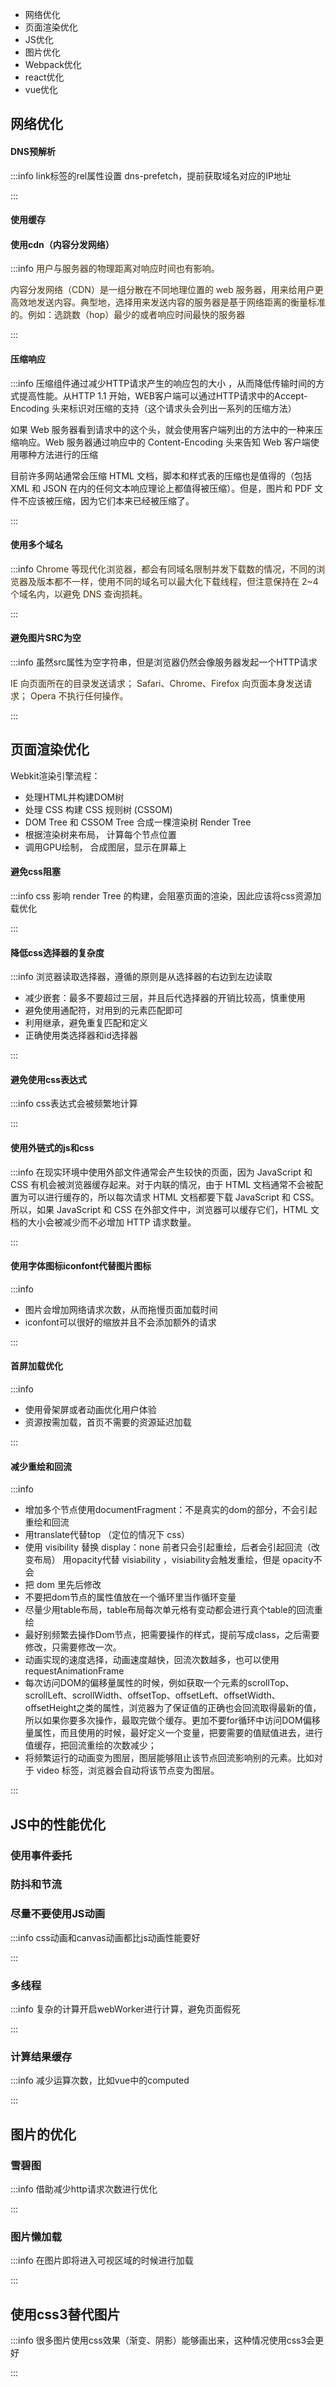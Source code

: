 + 网络优化
+ 页面渲染优化
+ JS优化
+ 图片优化
+ Webpack优化
+ react优化
+ vue优化





## 网络优化 
#### DNS预解析
:::info
link标签的rel属性设置 dns-prefetch，提前获取域名对应的IP地址

:::

#### 使用缓存


#### 使用cdn（内容分发网络）
:::info
<font style="color:rgb(65, 44, 12);">用户与服务器的物理距离对响应时间也有影响。</font>

<font style="color:rgb(65, 44, 12);">内容分发网络（CDN）是一组分散在不同地理位置的 web 服务器，用来给用户更高效地发送内容。典型地，选择用来发送内容的服务器是基于网络距离的衡量标准的。例如：选跳数（hop）最少的或者响应时间最快的服务器</font>

:::

#### 压缩响应
:::info
压缩组件通过减少HTTP请求产生的响应包的大小 ，从而降低传输时间的方式提高性能。从HTTP 1.1 开始，WEB客户端可以通过HTTP请求中的Accept-Encoding 头来标识对压缩的支持（这个请求头会列出一系列的压缩方法）

如果 Web 服务器看到请求中的这个头，就会使用客户端列出的方法中的一种来压缩响应。Web 服务器通过响应中的 Content-Encoding 头来告知 Web 客户端使用哪种方法进行的压缩



目前许多网站通常会压缩 HTML 文档，脚本和样式表的压缩也是值得的（包括 XML 和 JSON 在内的任何文本响应理论上都值得被压缩）。但是，图片和 PDF 文件不应该被压缩，因为它们本来已经被压缩了。



:::

#### 使用多个域名
:::info
<font style="color:rgb(65, 44, 12);">Chrome 等现代化浏览器，都会有同域名限制并发下载数的情况，不同的浏览器及版本都不一样，使用不同的域名可以最大化下载线程，但注意保持在 2~4 个域名内，以避免 DNS 查询损耗。</font>

:::



#### 避免图片SRC为空
:::info
虽然src属性为空字符串，但是浏览器仍然会像服务器发起一个HTTP请求

<font style="color:rgb(65, 44, 12);">IE 向页面所在的目录发送请求； Safari、Chrome、Firefox 向页面本身发送请求； Opera 不执行任何操作。</font>

:::



## 页面渲染优化
Webkit渲染引擎流程：

+ 处理HTML并构建DOM树
+ 处理 CSS 构建 CSS 规则树 (CSSOM)
+ DOM Tree 和 CSSOM Tree 合成一棵渲染树 Render Tree
+ 根据渲染树来布局， 计算每个节点位置
+ 调用GPU绘制， 合成图层，显示在屏幕上



#### 避免css阻塞
:::info
css 影响 render Tree 的构建，会阻塞页面的渲染，因此应该将css资源加载优化

:::



#### 降低css选择器的复杂度
:::info
浏览器读取选择器，遵循的原则是从选择器的右边到左边读取

+ 减少嵌套：最多不要超过三层，并且后代选择器的开销比较高，慎重使用
+ 避免使用通配符，对用到的元素匹配即可
+ 利用继承，避免重复匹配和定义
+ 正确使用类选择器和id选择器

:::

#### 避免使用css表达式
:::info
css表达式会被频繁地计算 

:::





#### 使用外链式的js和css
:::info
在现实环境中使用外部文件通常会产生较快的页面，因为 JavaScript 和 CSS 有机会被浏览器缓存起来。对于内联的情况，由于 HTML 文档通常不会被配置为可以进行缓存的，所以每次请求 HTML 文档都要下载 JavaScript 和 CSS。所以，如果 JavaScript 和 CSS 在外部文件中，浏览器可以缓存它们，HTML 文档的大小会被减少而不必增加 HTTP 请求数量。

:::



#### 使用字体图标iconfont代替图片图标
:::info
+ 图片会增加网络请求次数，从而拖慢页面加载时间
+ iconfont可以很好的缩放并且不会添加额外的请求

:::

#### 首屏加载优化
:::info
+ 使用骨架屏或者动画优化用户体验
+ 资源按需加载，首页不需要的资源延迟加载

:::

#### 减少重绘和回流
:::info
+ 增加多个节点使用documentFragment：不是真实的dom的部分，不会引起重绘和回流
+ 用translate代替top  （定位的情况下 css）
+ 使用 visibility 替换 display：none  前者只会引起重绘，后者会引起回流（改变布局） 用opacity代替 visiability  ，visiability会触发重绘，但是 opacity不会
+ 把  dom 里先后修改
+ 不要把dom节点的属性值放在一个循环里当作循环变量
+ 尽量少用table布局，table布局每次单元格有变动都会进行真个table的回流重绘
+ 最好别频繁去操作Dom节点，把需要操作的样式，提前写成class，之后需要修改，只需要修改一次。
+ 动画实现的速度选择，动画速度越快，回流次数越多，也可以使用 requestAnimationFrame
+ 每次访问DOM的偏移量属性的时候，例如获取一个元素的scrollTop、scrollLeft、scrollWidth、offsetTop、offsetLeft、offsetWidth、offsetHeight之类的属性，浏览器为了保证值的正确也会回流取得最新的值，所以如果你要多次操作，最取完做个缓存。更加不要for循环中访问DOM偏移量属性，而且使用的时候，最好定义一个变量，把要需要的值赋值进去，进行值缓存，把回流重绘的次数减少；
+ 将频繁运行的动画变为图层，图层能够阻止该节点回流影响别的元素。比如对于 video 标签，浏览器会自动将该节点变为图层。

:::



## JS中的性能优化
### 使用事件委托


### 防抖和节流


### 尽量不要使用JS动画
:::info
css动画和canvas动画都比js动画性能要好

:::



### 多线程
:::info
复杂的计算开启webWorker进行计算，避免页面假死

:::

### 计算结果缓存
:::info
减少运算次数，比如vue中的computed

:::



## 图片的优化
### 雪碧图
:::info
借助减少http请求次数进行优化

:::

### 图片懒加载
:::info
在图片即将进入可视区域的时候进行加载

:::



## 使用css3替代图片
:::info
很多图片使用css效果（渐变、阴影）能够画出来，这种情况使用css3会更好

:::

